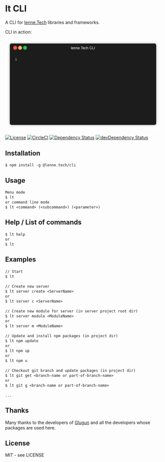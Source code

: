 # lt CLI

A CLI for [lenne.Tech](https://github.com/lenneTech) libraries and frameworks.

CLI in action:

![Gluegun Menu Demo](assets/demo.gif)

[![License](https://img.shields.io/github/license/lenneTech/cli)](/LICENSE) [![CircleCI](https://circleci.com/gh/lenneTech/cli/tree/master.svg?style=shield)](https://circleci.com/gh/lenneTech/cli/tree/master)
[![Dependency Status](https://david-dm.org/lenneTech/cli.svg)](https://david-dm.org/lenneTech/cli) [![devDependency Status](https://david-dm.org/lenneTech/cli/dev-status.svg)](https://david-dm.org/lenneTech/cli?type=dev)

<!--
[![GitHub forks](https://img.shields.io/github/forks/lenneTech/cli)](https://github.com/lenneTech/cli/fork) [![GitHub stars](https://img.shields.io/github/stars/lenneTech/cli)](https://github.com/lenneTech/cli)
-->

## Installation

```
$ npm install -g @lenne.tech/cli
```

## Usage

```
Menu mode
$ lt
or command line mode
$ lt <command> (<subcommand>) (<parameter>)
```

## Help / List of commands

```
$ lt help
or
$ lt
```

## Examples

```
// Start
$ lt

// Create new server
$ lt server create <ServerName>
or
$ lt server c <ServerName>

// Create new module for server (in server project root dir)
$ lt server module <ModuleName>
or
$ lt server m <ModuleName>

// Update and install npm packages (in project dir)
$ lt npm update
or
$ lt npm up
or
$ lt npm u

// Checkout git branch and update packages (in project dir)
$ lt git get <branch-name or part-of-branch-name>
or
$ lt git g <branch-name or part-of-branch-name>

...

```

## Thanks

Many thanks to the developers of [Glugun](https://infinitered.github.io/gluegun)
and all the developers whose packages are used here.

## License

MIT - see LICENSE
